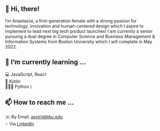 ## 👋 Hi, there! 
I’m Anastasiia, a first-generation female with a strong passion for technology, innovation and human-centered design which I aspire to implement to lead next big tech product launches! I am currently a senior pursuing a dual degree in Computer Science and Business Management & Information Systems from Boston University which I will complete in May 2022.
## 🌱 I’m currently learning ... 
💻 JavaScript, React \
📱 Kotlin \
👨🏻‍💻 Python \

## 📫 How to reach me ... 
:envelope: By Email: asvirid@bu.edu \
:bulb: Via [LinkedIn](https://www.linkedin.com/in/anastasiia-sviridenko/)

<!---
asvirid/asvirid is a ✨ special ✨ repository because its `README.md` (this file) appears on your GitHub profile.
You can click the Preview link to take a look at your changes.
--->
